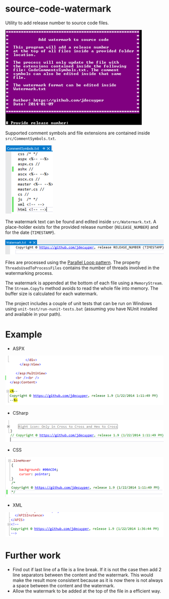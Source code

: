 source-code-watermark
=====================

Utility to add release number to source code files.

![Alt text](/img/AddWatermarkToSourceCode.png "Add watermark to source code")

Supported comment symbols and file extensions are contained inside `src/CommentSymbols.txt`.

![Alt text](/img/CommentSymbols.png "Comment symbols")

The watermark text can be found and edited inside `src/Watermark.txt`. A place-holder exists for the provided release number (`RELEASE_NUMBER`) and for the date (`TIMESTAMP`). 

![Alt text](/img/Watermark.png "Watermark text")

Files are processed using the [Parallel Loop pattern](http://msdn.microsoft.com/en-us/library/ff963552.aspx). The property `ThreadsUsedToProcessFiles` contains the number of threads involved in the watermarking process.

The watermark is appended at the bottom of each file using a `MemoryStream`. The `Stream.CopyTo` method avoids to read the whole file into memory. The buffer size is calculated for each watermark.

The project includes a couple of unit tests that can be run on Windows using `unit-test/run-nunit-tests.bat` (assuming you have NUnit installed and available in your path).


Example
=======

* ASPX

![Alt text](/img/aspx.png "ASPX file")

* CSharp

![Alt text](/img/cs.png "CSharp file")

* CSS

![Alt text](/img/css.png "CSS file")

* XML

![Alt text](/img/XML.png "XML file")


Further work
============
* Find out if last line of a file is a line break. If it is not the case then add 2 line separators between the content and the watermark. This would make the result more consistent because as it is now there is not always a space between the content and the watermark.
* Allow the watermark to be added at the top of the file in a efficient way.
